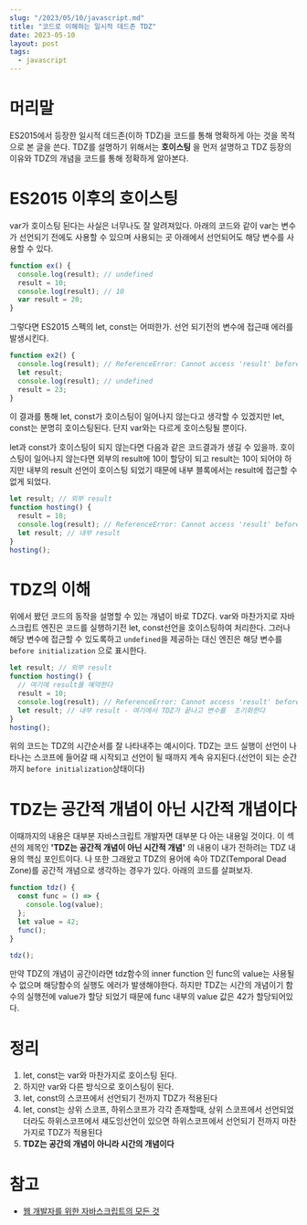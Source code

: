 ```yaml
---
slug: "/2023/05/10/javascript.md"
title: "코드로 이해하는 일시적 데드존 TDZ"
date: 2023-05-10
layout: post
tags:
  - javascript
---
```


# 머리말

ES2015에서 등장한 일시적 데드존(이하 TDZ)을 코드를 통해 명확하게 아는 것을 목적으로 본 글을 쓴다. TDZ를 설명하기 위해서는 **호이스팅** 을 먼저 설명하고 TDZ 등장의 이유와 TDZ의 개념을 코드를 통해 정확하게 알아본다.

# ES2015 이후의 호이스팅

var가 호이스팅 된다는 사실은 너무나도 잘 알려져있다. 아래의 코드와 같이 var는 변수가 선언되기 전에도 사용할 수 있으며 사용되는 곳 아래에서 선언되어도 해당 변수를 사용할 수 있다.

```ts
function ex() {
  console.log(result); // undefined
  result = 10;
  console.log(result); // 10
  var result = 20;
}
```

그렇다면 ES2015 스펙의 let, const는 어떠한가. 선언 되기전의 변수에 접근때 에러를 발생시킨다.

```ts
function ex2() {
  console.log(result); // ReferenceError: Cannot access 'result' before initialization
  let result;
  console.log(result); // undefined
  result = 23;
}
```

이 결과를 통해 let, const가 호이스팅이 일어나지 않는다고 생각할 수 있겠지만 let, const는 분명히 호이스팅된다. 단지 var와는 다르게 호이스팅될 뿐이다.

let과 const가 호이스팅이 되지 않는다면 다음과 같은 코드결과가 생길 수 있을까. 호이스팅이 일어나지 않는다면 외부의 result에 10이 할당이 되고 result는 10이 되어야 하지만 내부의 result 선언이 호이스팅 되었기 때문에 내부 블록에서는 result에 접근할 수 없게 되었다.

```ts
let result; // 외부 result
function hosting() {
  result = 10;
  console.log(result); // ReferenceError: Cannot access 'result' before initialization
  let result; // 내부 result
}
hosting();
```

# TDZ의 이해

위에서 봤던 코드의 동작을 설명할 수 있는 개념이 바로 TDZ다. var와 마찬가지로 자바스크립트 엔진은 코드를 실행하기전 let, const선언을 호이스팅하여 처리한다. 그러나 해당 변수에 접근할 수 있도록하고 `undefined`을 제공하는 대신 엔진은 해당 변수를 `before initialization` 으로 표시한다.

```ts
let result; // 외부 result
function hosting() {
  // 여기에 result를 예약한다
  result = 10;
  console.log(result); // ReferenceError: Cannot access 'result' before initialization
  let result; // 내부 result - 여기에서 TDZ가 끝나고 변수를  초기화한다
}
hosting();
```

위의 코드는 TDZ의 시간순서를 잘 나타내주는 예시이다. TDZ는 코드 실행이 선언이 나타나는 스코프에 들어갈 때 시작되고 선언이 될 때까지 계속 유지된다.(선언이 되는 순간까지 `before initialization`상태이다)

# TDZ는 공간적 개념이 아닌 시간적 개념이다

이때까지의 내용은 대부분 자바스크립트 개발자면 대부분 다 아는 내용일 것이다. 이 섹션의 제목인 **'TDZ는 공간적 개념이 아닌 시간적 개념'** 의 내용이 내가 전하려는 TDZ 내용의 핵심 포인트이다.
나 또한 그래왔고 TDZ의 용어에 속아 TDZ(Temporal Dead Zone)를 공간적 개념으로 생각하는 경우가 있다. 아래의 코드를 살펴보자.

```ts
function tdz() {
  const func = () => {
    console.log(value);
  };
  let value = 42;
  func();
}

tdz();
```

만약 TDZ의 개념이 공간이라면 tdz함수의 inner function 인 func의 value는 사용될 수 없으며 해당함수의 실행도 에러가 발생해야한다. 하지만 TDZ는 시간의 개념이기 함수의 실행전에 value가 할당 되었기 때문에 func 내부의 value 값은 42가 할당되어있다.

# 정리

1.  let, const는 var와 마찬가지로 호이스팅 된다.
2.  하지만 var와 다른 방식으로 호이스팅이 된다.
3.  let, const의 스코프에서 선언되기 전까지 TDZ가 적용된다
4.  let, const는 상위 스코프, 하위스코프가 각각 존재할때, 상위 스코프에서 선언되었더라도 하위스코프에서 섀도잉선언이 있으면 하위스코프에서 선언되기 전까지 마찬가지로 TDZ가 적용된다
5.  **TDZ는 공간의 개념이 아니라 시간의 개념이다**

# 참고

- [웹 개발자를 위한 자바스크립트의 모든 것](https://product.kyobobook.co.kr/detail/S000061550045)
